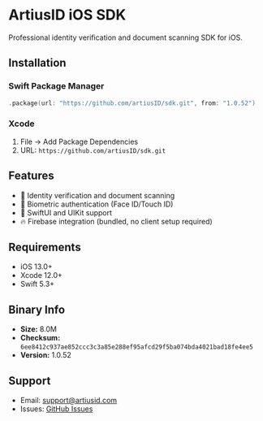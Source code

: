# ArtiusID iOS SDK

Professional identity verification and document scanning SDK for iOS.

## Installation

### Swift Package Manager
```swift
.package(url: "https://github.com/artiusID/sdk.git", from: "1.0.52")
```

### Xcode
1. File → Add Package Dependencies
2. URL: `https://github.com/artiusID/sdk.git`

## Features

- 📱 Identity verification and document scanning
- 🔐 Biometric authentication (Face ID/Touch ID)
- 🎨 SwiftUI and UIKit support
- 🔥 Firebase integration (bundled, no client setup required)

## Requirements

- iOS 13.0+
- Xcode 12.0+
- Swift 5.3+

## Binary Info

- **Size:** 8.0M
- **Checksum:** `6ee8412c937ae852ccc3c3a85e288ef95afcd29f5ba074bda4021bad18fe4ee5`
- **Version:** 1.0.52

## Support

- Email: support@artiusid.com
- Issues: [GitHub Issues](https://github.com/artiusID/sdk/issues)
